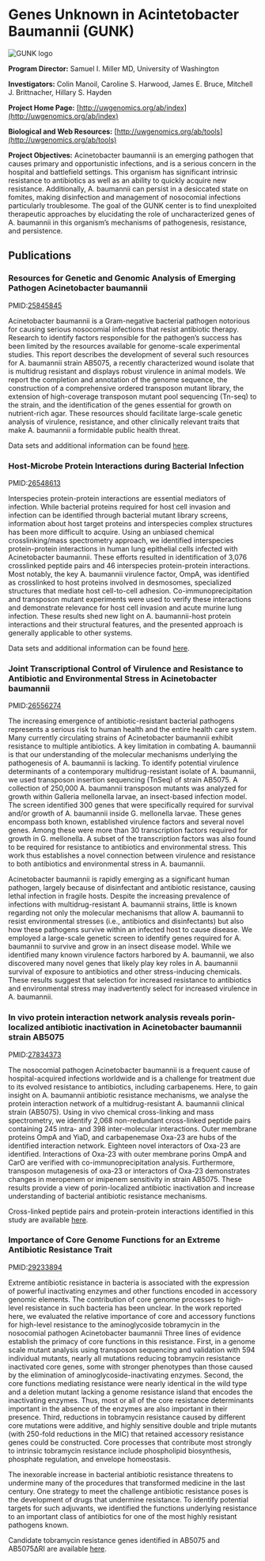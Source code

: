 
# Genes Unknown in Acintetobacter Baumannii (GUNK)

![GUNK logo](https://www.patricbrc.org/public/patric/images/GUNK-logo.png)

**Program Director:** Samuel I. Miller MD, University of Washington

**Investigators:** Colin Manoil, Caroline S. Harwood, James E. Bruce, Mitchell J. Brittnacher, Hillary S. Hayden

**Project Home Page:** [http://uwgenomics.org/ab/index](http://uwgenomics.org/ab/index)

**Biological and Web Resources:** [http://uwgenomics.org/ab/tools](http://uwgenomics.org/ab/tools)

**Project Objectives:** Acinetobacter baumannii is an emerging pathogen that causes primary and opportunistic infections, and is a serious concern in the hospital and battlefield settings. This organism has significant intrinsic resistance to antibiotics as well as an ability to quickly acquire new resistance. Additionally, A. baumannii can persist in a desiccated state on fomites, making disinfection and management of nosocomial infections particularly troublesome. The goal of the GUNK center is to find unexploited therapeutic approaches by elucidating the role of uncharacterized genes of A. baumannii in this organism’s mechanisms of pathogenesis, resistance, and persistence.

## Publications

### Resources for Genetic and Genomic Analysis of Emerging Pathogen Acinetobacter baumannii

PMID:[25845845](https://www.ncbi.nlm.nih.gov/pubmed/?term=25845845)

Acinetobacter baumannii is a Gram-negative bacterial pathogen notorious for causing serious nosocomial infections that resist antibiotic therapy. Research to identify factors responsible for the pathogen’s success has been limited by the resources available for genome-scale experimental studies. This report describes the development of several such resources for A. baumannii strain AB5075, a recently characterized wound isolate that is multidrug resistant and displays robust virulence in animal models. We report the completion and annotation of the genome sequence, the construction of a comprehensive ordered transposon mutant library, the extension of high-coverage transposon mutant pool sequencing (Tn-seq) to the strain, and the identification of the genes essential for growth on nutrient-rich agar. These resources should facilitate large-scale genetic analysis of virulence, resistance, and other clinically relevant traits that make A. baumannii a formidable public health threat.

Data sets and additional information can be found [here](https://www.patricbrc.org/webpage/website/data_collections/content/gunk-experiment-1.html).

### Host-Microbe Protein Interactions during Bacterial Infection

PMID:[26548613](http://www.ncbi.nlm.nih.gov/pubmed/26548613)

Interspecies protein-protein interactions are essential mediators of infection. While bacterial proteins required for host cell invasion and infection can be identified through bacterial mutant library screens, information about host target proteins and interspecies complex structures has been more difficult to acquire. Using an unbiased chemical crosslinking/mass spectrometry approach, we identified interspecies protein-protein interactions in human lung epithelial cells infected with Acinetobacter baumannii. These efforts resulted in identification of 3,076 crosslinked peptide pairs and 46 interspecies protein-protein interactions. Most notably, the key A. baumannii virulence factor, OmpA, was identified as crosslinked to host proteins involved in desmosomes, specialized structures that mediate host cell-to-cell adhesion. Co-immunoprecipitation and transposon mutant experiments were used to verify these interactions and demonstrate relevance for host cell invasion and acute murine lung infection. These results shed new light on A. baumannii-host protein interactions and their structural features, and the presented approach is generally applicable to other systems.

Data sets and additional information can be found [here](https://www.patricbrc.org/webpage/website/data_collections/content/gunk-experiment-2.html).

### Joint Transcriptional Control of Virulence and Resistance to Antibiotic and Environmental Stress in Acinetobacter baumannii

PMID:[26556274](https://www.ncbi.nlm.nih.gov/pubmed/?term=26556274)

The increasing emergence of antibiotic-resistant bacterial pathogens represents a serious risk to human health and the entire health care system. Many currently circulating strains of Acinetobacter baumannii exhibit resistance to multiple antibiotics. A key limitation in combating A. baumannii is that our understanding of the molecular mechanisms underlying the pathogenesis of A. baumannii is lacking. To identify potential virulence determinants of a contemporary multidrug-resistant isolate of A. baumannii, we used transposon insertion sequencing (TnSeq) of strain AB5075. A collection of 250,000 A. baumannii transposon mutants was analyzed for growth within Galleria mellonella larvae, an insect-based infection model. The screen identified 300 genes that were specifically required for survival and/or growth of A. baumannii inside G. mellonella larvae. These genes encompass both known, established virulence factors and several novel genes. Among these were more than 30 transcription factors required for growth in G. mellonella. A subset of the transcription factors was also found to be required for resistance to antibiotics and environmental stress. This work thus establishes a novel connection between virulence and resistance to both antibiotics and environmental stress in A. baumannii.

Acinetobacter baumannii is rapidly emerging as a significant human pathogen, largely because of disinfectant and antibiotic resistance, causing lethal infection in fragile hosts. Despite the increasing prevalence of infections with multidrug-resistant A. baumannii strains, little is known regarding not only the molecular mechanisms that allow A. baumannii to resist environmental stresses (i.e., antibiotics and disinfectants) but also how these pathogens survive within an infected host to cause disease. We employed a large-scale genetic screen to identify genes required for A. baumannii to survive and grow in an insect disease model. While we identified many known virulence factors harbored by A. baumannii, we also discovered many novel genes that likely play key roles in A. baumannii survival of exposure to antibiotics and other stress-inducing chemicals. These results suggest that selection for increased resistance to antibiotics and environmental stress may inadvertently select for increased virulence in A. baumannii.

### In vivo protein interaction network analysis reveals porin-localized antibiotic inactivation in Acinetobacter baumannii strain AB5075

PMID:[27834373](https://www.ncbi.nlm.nih.gov/pubmed/27834373)

The nosocomial pathogen Acinetobacter baumannii is a frequent cause of hospital-acquired infections worldwide and is a challenge for treatment due to its evolved resistance to antibiotics, including carbapenems. Here, to gain insight on A. baumannii antibiotic resistance mechanisms, we analyse the protein interaction network of a multidrug-resistant A. baumannii clinical strain (AB5075). Using in vivo chemical cross-linking and mass spectrometry, we identify 2,068 non-redundant cross-linked peptide pairs containing 245 intra- and 398 inter-molecular interactions. Outer membrane proteins OmpA and YiaD, and carbapenemase Oxa-23 are hubs of the identified interaction network. Eighteen novel interactors of Oxa-23 are identified. Interactions of Oxa-23 with outer membrane porins OmpA and CarO are verified with co-immunoprecipitation analysis. Furthermore, transposon mutagenesis of oxa-23 or interactors of Oxa-23 demonstrates changes in meropenem or imipenem sensitivity in strain AB5075. These results provide a view of porin-localized antibiotic inactivation and increase understanding of bacterial antibiotic resistance mechanisms.

Cross-linked peptide pairs and protein-protein interactions identified in this study are available [here](http://brcdownloads.patricbrc.org/BRC_Mirrors/GUNK/pmid_27834373/).

### Importance of Core Genome Functions for an Extreme Antibiotic Resistance Trait

PMID:[29233894](https://www.ncbi.nlm.nih.gov/pubmed/29233894)

Extreme antibiotic resistance in bacteria is associated with the expression of powerful inactivating enzymes and other functions encoded in accessory genomic elements. The contribution of core genome processes to high-level resistance in such bacteria has been unclear. In the work reported here, we evaluated the relative importance of core and accessory functions for high-level resistance to the aminoglycoside tobramycin in the nosocomial pathogen Acinetobacter baumannii Three lines of evidence establish the primacy of core functions in this resistance. First, in a genome scale mutant analysis using transposon sequencing and validation with 594 individual mutants, nearly all mutations reducing tobramycin resistance inactivated core genes, some with stronger phenotypes than those caused by the elimination of aminoglycoside-inactivating enzymes. Second, the core functions mediating resistance were nearly identical in the wild type and a deletion mutant lacking a genome resistance island that encodes the inactivating enzymes. Thus, most or all of the core resistance determinants important in the absence of the enzymes are also important in their presence. Third, reductions in tobramycin resistance caused by different core mutations were additive, and highly sensitive double and triple mutants (with 250-fold reductions in the MIC) that retained accessory resistance genes could be constructed. Core processes that contribute most strongly to intrinsic tobramycin resistance include phospholipid biosynthesis, phosphate regulation, and envelope homeostasis.

The inexorable increase in bacterial antibiotic resistance threatens to undermine many of the procedures that transformed medicine in the last century. One strategy to meet the challenge antibiotic resistance poses is the development of drugs that undermine resistance. To identify potential targets for such adjuvants, we identified the functions underlying resistance to an important class of antibiotics for one of the most highly resistant pathogens known.

Candidate tobramycin resistance genes identified in AB5075 and AB5075ΔRI are available [here](http://brcdownloads.patricbrc.org/BRC_Mirrors/GUNK/pmid_29233894/).
